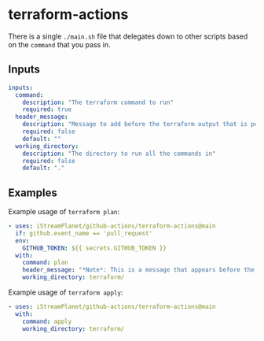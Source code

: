 # terraform-actions

There is a single `./main.sh` file that delegates down to other scripts based on the `command` that you pass in.

## Inputs
```yaml
inputs:
  command:
    description: "The terraform command to run"
    required: true
  header_message:
    description: "Message to add before the terraform output that is posted to a PR. (Must be a single line string)"
    required: false
    default: ""
  working_directory:
    description: "The directory to run all the commands in"
    required: false
    default: "."
```

## Examples
Example usage of `terraform plan`:
```yaml
- uses: iStreamPlanet/github-actions/terraform-actions@main
  if: github.event_name == 'pull_request'
  env:
    GITHUB_TOKEN: ${{ secrets.GITHUB_TOKEN }}
  with:
    command: plan
    header_message: "*Note*: This is a message that appears before the terraform plan output"
    working_directory: terraform/
```

Example usage of `terraform apply`:
```yaml
- uses: iStreamPlanet/github-actions/terraform-actions@main
  with:
    command: apply
    working_directory: terraform/
```
